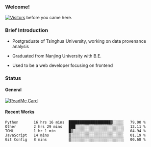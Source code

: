 ### Welcome!

[![Visitors](https://visitor-badge.laobi.icu/badge?page_id=HermitSun.HermitSun)]() before you came here.

### Brief Introduction

- Postgraduate of Tsinghua University, working on data provenance analysis

- Graduated from Nanjing University with B.E.

- Used to be a web developer focusing on frontend

### Status

#### General

[![ReadMe Card](https://github-readme-stats.hermitsun.vercel.app/api?username=HermitSun&count_private=true&show_icons=true)]()

#### Recent Works

<!--START_SECTION:waka-->
```text
Python       16 hrs 16 mins  ███████████████████▓░░░░░   79.00 % 
Other        2 hrs 29 mins   ███░░░░░░░░░░░░░░░░░░░░░░   12.11 % 
TOML         1 hr 1 min      █▒░░░░░░░░░░░░░░░░░░░░░░░   04.94 % 
JavaScript   14 mins         ▒░░░░░░░░░░░░░░░░░░░░░░░░   01.19 % 
Git Config   8 mins          ▒░░░░░░░░░░░░░░░░░░░░░░░░   00.68 % 
```
<!--END_SECTION:waka-->
